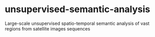 # unsupervised-semantic-analysis
Large-scale unsupervised spatio-temporal semantic analysis of vast regions from satellite images sequences
